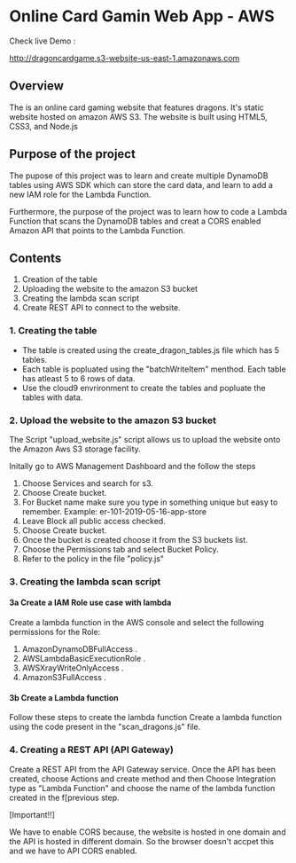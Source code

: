 # Online Card Gamin Web App - AWS

Check live Demo :

http://dragoncardgame.s3-website-us-east-1.amazonaws.com

## Overview

The is an online card gaming website that features dragons. It's static website hosted on amazon AWS S3. The website is built using HTML5, CSS3, and Node.js


## Purpose of the project

The pupose of this project was to learn and create multiple DynamoDB tables using AWS SDK which can store the card data, and learn to add a new IAM role for the Lambda Function.

Furthermore, the purpose of the project was to learn how to code a Lambda Function that scans the DynamoDB tables and creat a CORS enabled Amazon API that points to the Lambda Function. 

## Contents

1. Creation of the table
2. Uploading the website to the amazon S3 bucket
3. Creating the lambda scan script
4. Create REST API to connect to the website.


### 1. Creating the table

- The table is created using the create_dragon_tables.js file which has 5 tables.<br>
- Each table is popluated using the "batchWriteItem" menthod. Each table has atleast 5 to 6 rows of data.
- Use the cloud9 envrironment to create the tables and popluate the tables with data.

### 2. Upload the website to the amazon S3 bucket

The Script "upload_website.js" script allows us to upload the website onto the Amazon Aws S3 storage facility.


Initally go to AWS Management Dashboard and the follow the steps
1. Choose Services and search for s3.
2. Choose Create bucket.
3. For Bucket name make sure you type in something unique but easy to remember. Example: er-101-2019-05-16-app-store
4. Leave Block all public access checked.
5. Choose Create bucket.
6. Once the bucket is created choose it from the S3 buckets list. 
7. Choose the Permissions tab and select Bucket Policy.
8. Refer to the policy in the file "policy.js"

### 3. Creating the lambda scan script
#### 3a Create a IAM Role use case with lambda
Create a lambda function in the AWS console and select the following permissions for the Role:
1. AmazonDynamoDBFullAccess .
2. AWSLambdaBasicExecutionRole .
3. AWSXrayWriteOnlyAccess .
4. AmazonS3FullAccess .

#### 3b Create a Lambda function
Follow these steps to create the lambda function
Create a lambda function using the code present in the "scan_dragons.js" file.

### 4. Creating a REST API (API Gateway)

Create a REST API from the API Gateway service. Once the API has been created, choose Actions and create method and then Choose Integration type as "Lambda Function" and choose the name of the lambda function created in the f[previous step.

[Important!!]

We have to enable CORS because, the website is hosted in one domain and the API is hosted in different domain. So the browser doesn't accpet this and we have to API CORS enabled.

